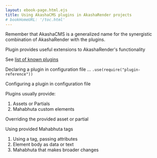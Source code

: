 ```yaml
---
layout: ebook-page.html.ejs
title: Using AkashaCMS plugins in AkashaRender projects
# bookHomeURL: '/toc.html'
---
```


Remember that AkashaCMS is a generalized name for the synergistic combination of AkashaRender with the plugins.

Plugin provides useful extensions to AkashaRender's functionality

See [list of known plugins](plugins/index.html)

Declaring a plugin in configuration file ... `.use(require("plugin-reference"))`

Configuring a plugin in configuration file

Plugins usually provide:
1. Assets or Partials
2. Mahabhuta custom elements

Overriding the provided asset or partial

Using provided Mahabhuta tags
1. Using a tag, passing attributes
2. Element body as data or text
3. Mahabhuta that makes broader changes 
